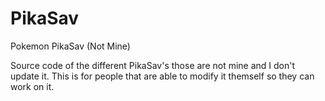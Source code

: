 # PikaSav
Pokemon PikaSav (Not Mine)


Source code of the different PikaSav's those are not mine and I don't update it. This is for people that are able to modify it themself so they can work on it.
